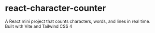 # react-character-counter
A React mini project that counts characters, words, and lines in real time. Built with Vite and Tailwind CSS 4

